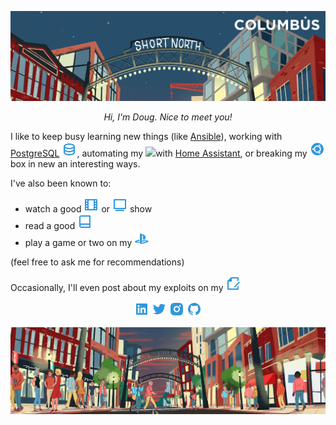 ![](https://raw.githubusercontent.com/hunleyd/hunleyd/master/hero_header.jpg)

<p align=center>
<i>Hi, I'm Doug. Nice to meet you!</i>
</p>

I like to keep busy learning new things (like [Ansible](https://www.ansible.com/)), working with [PostgreSQL](https://www.postgresql.org/) ![](https://raw.githubusercontent.com/hunleyd/hunleyd/master/database-2-line.png), automating my ![](https:////raw.githubusercontent.com/hunleyd/hunleyd/master/home-gear-line.png)with [Home Assistant](https://www.home-assistant.io/), or breaking my ![](https://raw.githubusercontent.com/hunleyd/hunleyd/master/ubuntu-fill.png) box in new an interesting ways.

I've also been known to:
* watch a good ![](https://raw.githubusercontent.com/hunleyd/hunleyd/master/film-line.png) or ![](https://raw.githubusercontent.com/hunleyd/hunleyd/master/tv-2-line.png) show
* read a good ![](https://raw.githubusercontent.com/hunleyd/hunleyd/master/book-line.png)
* play a game or two on my ![](https://raw.githubusercontent.com/hunleyd/hunleyd/master/playstation-fill.png)

(feel free to ask me for recommendations)

Occasionally, I'll even post about my exploits on my [![](https://raw.githubusercontent.com/hunleyd/hunleyd/master/file-edit-line.png)](https://hunleuyd.github.io)

<p align=center>
<a href="https://www.linkedin.com/in/dhunley"><img src="https://raw.githubusercontent.com/hunleyd/hunleyd/master/linkedin-box-fill.png"></a> <a href="https://twitter.com/hunleyd"><img src="https://raw.githubusercontent.com/hunleyd/hunleyd/master/twitter-fill.png"></a> <a href="https://www.instagram.com/doughunley"><img src="https://raw.githubusercontent.com/hunleyd/hunleyd/master/instagram-fill.png"></a> <a href="https://github.com/hunleyd"><img src="https://raw.githubusercontent.com/hunleyd/hunleyd/master/github-fill.png"></a>
</p>

![](https://raw.githubusercontent.com/hunleyd/hunleyd/master/hero_footer.jpg)
